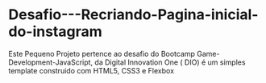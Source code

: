 # Desafio---Recriando-Pagina-inicial-do-instagram
Este Pequeno Projeto pertence ao desafio do Bootcamp Game-Development-JavaScript, da Digital Innovation One ( DIO) é um simples template construido com HTML5, CSS3 e Flexbox 
